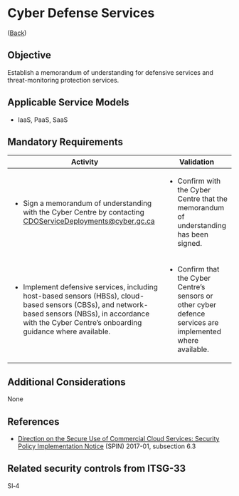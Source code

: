 # Cyber Defense Services

([Back](../README.md))

## Objective

Establish a memorandum of understanding for defensive services and threat-monitoring protection services.

## Applicable Service Models

- IaaS, PaaS, SaaS

## Mandatory Requirements

| Activity                                                                                                                  | Validation                                                                                                          |
| --------------------------------------------------------------------------------------------------------------------------------------- | ------------------------------------------------------------------------------------------------------------------- |
| <ul><li>Sign a memorandum of understanding with the Cyber Centre by contacting [CDOServiceDeployments@cyber.gc.ca](mailto:CDOServiceDeployments@cyber.gc.ca)</ul></li>                      | <ul><li>Confirm with the Cyber Centre that the memorandum of understanding has been signed.</ul></li>                            |
| <ul><li>Implement defensive services, including host-based sensors (HBSs), cloud-based sensors (CBSs), and network-based sensors (NBSs), in accordance with the Cyber Centre’s onboarding guidance where available.</ul></li> | <ul><li>Confirm that the Cyber Centre’s sensors or other cyber defence services are implemented where available.</ul></li> |

## Additional Considerations

None

## References

- [Direction on the Secure Use of Commercial Cloud Services: Security Policy Implementation Notice](https://www.canada.ca/en/treasury-board-secretariat/services/access-information-privacy/security-identity-management/direction-secure-use-commercial-cloud-services-spin.html) (SPIN) 2017-01, subsection 6.3

## Related security controls from ITSG-33

SI‑4
